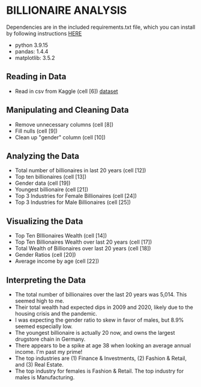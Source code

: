 # BILLIONAIRE ANALYSIS

Dependencies are in the included requirements.txt file, which you can install by following instructions [HERE](https://datumorphism.leima.is/til/programming/python/python-anaconda-install-requirements/)

* python 3.9.15
* pandas: 1.4.4
* matplotlib: 3.5.2

## Reading in Data
* Read in csv from Kaggle  (cell [6]) [dataset](https://www.kaggle.com/datasets/salimwid/global-billionaire-wealth-and-sources-2002-2023)


## Manipulating and Cleaning Data
* Remove unnecessary columns  (cell [8])
* Fill nulls  (cell [9])
* Clean up "gender" column  (cell [10])


## Analyzing the Data
* Total number of billionaires in last 20 years  (cell [12])
* Top ten billionaires  (cell [13])
* Gender data  (cell [19])
* Youngest billionaire  (cell [21])
* Top 3 Industries for Female Billionaires  (cell [24])
* Top 3 Industries for Male Billionaires  (cell [25])


## Visualizing the Data
* Top Ten BIllionaires Wealth  (cell [14])
* Top Ten Billionaires Wealth over last 20 years  (cell [17])
* Total Wealth of Billionaires over last 20 years  (cell [18])
* Gender Ratios  (cell [20])
* Average income by age  (cell [22])


## Interpreting the Data
* The total number of billionaires over the last 20 years was 5,014. This seemed high to me. 
* Their total wealth had expected dips in 2009 and 2020, likely due to the housing crisis and the pandemic.
* I was expecting the gender ratio to skew in favor of males, but 8.9% seemed especially low. 
* The youngest billionaire is actually 20 now, and owns the largest drugstore chain in Germany.
* There appears to be a spike at age 38 when looking an average annual income. I'm past my prime!
* The top industries are (1) Finance & Investments, (2) Fashion & Retail, and (3) Real Estate.
* The top industry for females is Fashion & Retail. The top industry for males is Manufacturing. 